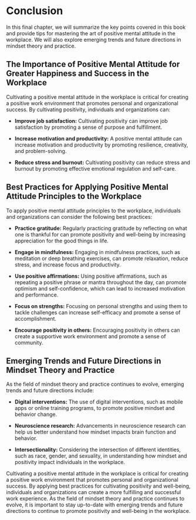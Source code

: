 # Conclusion

In this final chapter, we will summarize the key points covered in this book and provide tips for mastering the art of positive mental attitude in the workplace. We will also explore emerging trends and future directions in mindset theory and practice.

The Importance of Positive Mental Attitude for Greater Happiness and Success in the Workplace
---------------------------------------------------------------------------------------------

Cultivating a positive mental attitude in the workplace is critical for creating a positive work environment that promotes personal and organizational success. By cultivating positivity, individuals and organizations can:

* **Improve job satisfaction:** Cultivating positivity can improve job satisfaction by promoting a sense of purpose and fulfillment.

* **Increase motivation and productivity:** A positive mental attitude can increase motivation and productivity by promoting resilience, creativity, and problem-solving.

* **Reduce stress and burnout:** Cultivating positivity can reduce stress and burnout by promoting effective emotional regulation and self-care.

Best Practices for Applying Positive Mental Attitude Principles to the Workplace
--------------------------------------------------------------------------------

To apply positive mental attitude principles to the workplace, individuals and organizations can consider the following best practices:

* **Practice gratitude:** Regularly practicing gratitude by reflecting on what one is thankful for can promote positivity and well-being by increasing appreciation for the good things in life.

* **Engage in mindfulness:** Engaging in mindfulness practices, such as meditation or deep breathing exercises, can promote relaxation, reduce stress, and increase focus and productivity.

* **Use positive affirmations:** Using positive affirmations, such as repeating a positive phrase or mantra throughout the day, can promote optimism and self-confidence, which can lead to increased motivation and performance.

* **Focus on strengths:** Focusing on personal strengths and using them to tackle challenges can increase self-efficacy and promote a sense of accomplishment.

* **Encourage positivity in others:** Encouraging positivity in others can create a supportive work environment and promote a sense of community.

Emerging Trends and Future Directions in Mindset Theory and Practice
--------------------------------------------------------------------

As the field of mindset theory and practice continues to evolve, emerging trends and future directions include:

* **Digital interventions:** The use of digital interventions, such as mobile apps or online training programs, to promote positive mindset and behavior change.

* **Neuroscience research:** Advancements in neuroscience research can help us better understand how mindset impacts brain function and behavior.

* **Intersectionality:** Considering the intersection of different identities, such as race, gender, and sexuality, in understanding how mindset and positivity impact individuals in the workplace.

Cultivating a positive mental attitude in the workplace is critical for creating a positive work environment that promotes personal and organizational success. By applying best practices for cultivating positivity and well-being, individuals and organizations can create a more fulfilling and successful work experience. As the field of mindset theory and practice continues to evolve, it is important to stay up-to-date with emerging trends and future directions to continue to promote positivity and well-being in the workplace.
